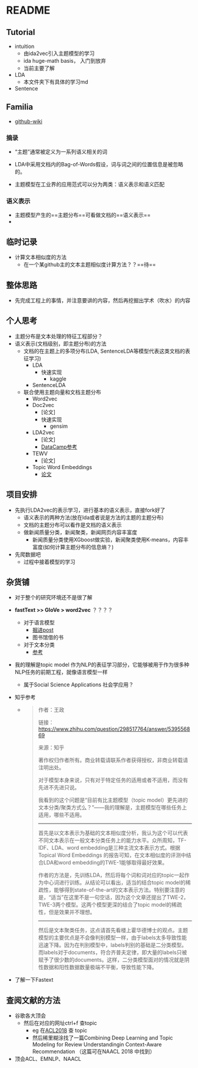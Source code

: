 # README



## Tutorial

- intuition
  - 由ida2vec引入主题模型的学习
  - ida huge-math basis， 入门到放弃
  - 当前主要了解
- LDA
  - 本文件夹下有具体的学习md
- Sentence







## Familia

- [github-wiki](<https://github.com/baidu/Familia/wiki>)

### 摘录

- “主题”通常被定义为一系列语义相关的词

- LDA中采用文档内的Bag-of-Words假设，词与词之间的位置信息是被忽略的。
- 主题模型在工业界的应用范式可以分为两类：语义表示和语义匹配

### 语义表示

- 主题模型产生的==主题分布==可看做文档的==语义表示==
- 









## 临时记录

- 计算文本相似度的方法
  - 在一个某github主的文本主题相似度计算方法？？==待==





## 整体思路

- 先完成工程上的事情，并注意要讲的内容，然后再挖掘出学术（吹水）的内容



## 个人思考

- 主题分布是文本处理的特征工程部分？
- 语义表示(文档级别，即主题分布)的方法
  - 文档的在主题上的多项分布(LDA, SentenceLDA等模型代表这类文档的表征学习)
    - LDA
      - 快速实现
        - kaggle
    - SentenceLDA
  - 联合使用主题向量和文档主题分布
    - Word2vec
    - Doc2vec
      - [论文]
      - 快速实现
        - gensim
    - LDA2vec
      - [论文]
      - [DataCamp参考](<https://www.datacamp.com/community/tutorials/lda2vec-topic-model>)
    - TEWV
      - [论文]
    - Topic Word Embeddings
      - [论文](http://www.aaai.org/ocs/index.php/AAAI/AAAI15/paper/download/9314/9535/)

## 项目安排

- 先执行LDA2vec的表示学习，进行基本的语义表示，直接fork好了
  - 语义表示的两种方法(放在lda或者说是方法的主题的主题分布)
  - 文档的主题分布可以看作是文档的语义表示
  - 做新闻质量分类，新闻聚类，新闻网页内容丰富度
    - 新闻质量分类使用XGboost做实验，新闻聚类使用K-means，内容丰富度(如何计算主题分布的信息熵？)
- 先爬数据吧
  - 过程中接着模型的学习





## 杂货铺

- 对于整个的研究环境还不是很了解
- **fastText >> GloVe > word2vec** ？？？？
  - 对于语言模型
    - [掘进post](<https://juejin.im/entry/5a6af990f265da3e283a3b42>)
    - 图书馆借的书
  - 对于文本分类
    - [参考](<https://zhuanlan.zhihu.com/p/46331902>)

- 我的理解是topic model 作为NLP的表征学习部分，它能够被用于作为很多种NLP任务的前期工程，就像语言模型一样

  - 属于Social Science Applications 社会学应用？

- 知乎参考

  - > 作者：王政
    >
    > 链接：https://www.zhihu.com/question/298517764/answer/539556869
    >
    > 来源：知乎
    >
    > 著作权归作者所有。商业转载请联系作者获得授权，非商业转载请注明出处。
    >
    > 对于模型本身来说，只有对于特定任务的适用或者不适用，而没有先进不先进只说。
    >
    > 我看到的这个问题是“目前有比主题模型（topic model）更先进的 文本分类/聚类方式么？”——我的理解是，主题模型在哪些任务上适用，哪些不适用。
    >
    > ------
    >
    > 首先是以文本表示为基础的文本相似度分析，我认为这个可以代表不同文本表示在一般文本分类任务上的能力水平。众所周知，TF-IDF、LDA、word embedding是三种主流文本表示方式。根据Topical Word Embeddings 的报告可知，在文本相似度的评测中结合LDA和word embedding的TWE-1能够取得最好效果。
    >
    > 作者的方法是，先训练LDA，然后将每个词和词对应的topic一起作为中心词进行训练。从结论可以看出，适当的结合topic model的稀疏性，能够得到state-of-the-art的文本表示方法。特别要注意的是，“适当”在这里不是一句空话，因为这个文章还提出了TWE-2，TWE-3两个模型。这两个模型更深的结合了topic model的稀疏性，但是效果并不理想。
    >
    > ------
    >
    > 然后是文本聚类任务，这点请首先看楼上霍华德博士的观点。主题模型的主要优点是不会像判别模型一样，由于labels太多导致性能迅速下降。因为在判别模型中，labels判别的基础是二分类模型。而labels对于documents，符合齐普夫定律，即大量的labels只被赋予了很少数的documents。这样，二分类模型面对的情况就是阴性数据和阳性数据数量极端不平衡，导致性能下降。

- 了解一下Fastext



## 查阅文献的方法

- 谷歌各大顶会
  - 然后在对应的网址ctrl+f 查topic
    - eg 在[ACL2018](<https://acl2018.org/programme/papers/>) 查 topic
    - 然后稀里糊涂找了一篇Combining Deep Learning and Topic Modeling for Review Understandingin Context-Aware Recommendation （这篇可在NAACL 2018 中找到）
- 顶会ACL、EMNLP、NAACL